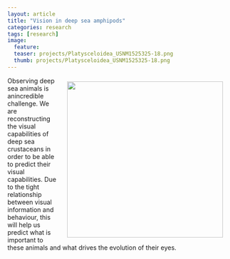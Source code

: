 ```yaml
---
layout: article
title: "Vision in deep sea amphipods"
categories: research
tags: [research]
image:
  feature: 
  teaser: projects/Platysceloidea_USNM1525325-18.png
  thumb: projects/Platysceloidea_USNM1525325-18.png
---
```

<img class="philprofile" src= "{{site.baseurl}}/images/projects/Platysceloidea_USNM1525325-18.png"  align='right' width="350" hspace="20" vspace="10">
Observing deep sea animals is anincredible challenge. We are reconstructing the visual capabilities of deep sea crustaceans in order to be able to predict their visual capabilities. Due to the tight relationship between visual information and behaviour, this will help us predict what is important to these animals and what drives the evolution of their eyes. 
